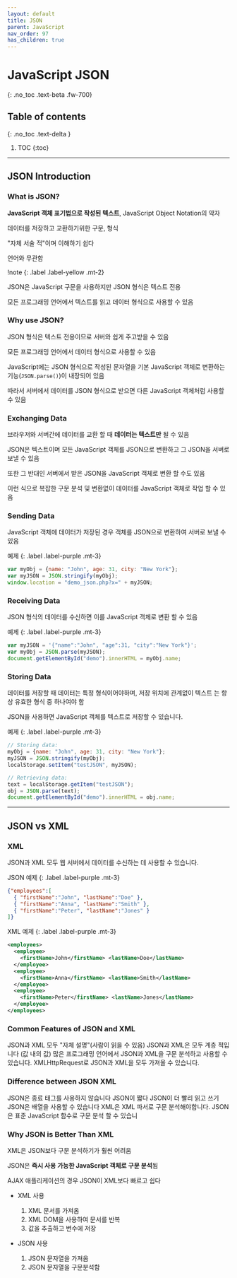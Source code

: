 ```yaml
---
layout: default
title: JSON
parent: JavaScript
nav_order: 97
has_children: true
---
```


# JavaScript JSON
{: .no_toc .text-beta .fw-700}

## Table of contents
{: .no_toc .text-delta }

1. TOC
{:toc}

---

## JSON Introduction

### What is JSON?

**JavaScript 객체 표기법으로 작성된 텍스트**, JavaScript Object Notation의 약자

데이터를 저장하고 교환하기위한 구문, 형식

"자체 서술 적"이며 이해하기 쉽다

언어와 무관함

!note
{: .label .label-yellow .mt-2}
<div class="code-example" markdown="1">
JSON은 JavaScript 구문을 사용하지만 JSON 형식은 텍스트 전용

모든 프로그래밍 언어에서 텍스트를 읽고 데이터 형식으로 사용할 수 있음
</div>

### Why use JSON?

JSON 형식은 텍스트 전용이므로 서버와 쉽게 주고받을 수 있음

모든 프로그래밍 언어에서 데이터 형식으로 사용할 수 있음

JavaScript에는 JSON 형식으로 작성된 문자열을 기본 JavaScript 객체로 변환하는 기능(`JSON.parse()`)이 내장되어 있음

따라서 서버에서 데이터를 JSON 형식으로 받으면 다른 JavaScript 객체처럼 사용할 수 있음

### Exchanging Data

브라우저와 서버간에 데이터를 교환 할 때 **데이터는 텍스트만** 될 수 있음

JSON은 텍스트이며 모든 JavaScript 객체를 JSON으로 변환하고 그 JSON을 서버로 보낼 수 있음

또한 그 반대인 서버에서 받은 JSON을 JavaScript 객체로 변환 할 수도 있음

이런 식으로 복잡한 구문 분석 및 변환없이 데이터를 JavaScript 객체로 작업 할 수 있음

### Sending Data

JavaScript 객체에 데이터가 저장된 경우 객체를 JSON으로 변환하여 서버로 보낼 수 있음

예제
{: .label .label-purple .mt-3}
```js
var myObj = {name: "John", age: 31, city: "New York"};
var myJSON = JSON.stringify(myObj);
window.location = "demo_json.php?x=" + myJSON;
```

### Receiving Data

JSON 형식의 데이터를 수신하면 이를 JavaScript 객체로 변환 할 수 있음

예제
{: .label .label-purple .mt-3}
```js
var myJSON = '{"name":"John", "age":31, "city":"New York"}';
var myObj = JSON.parse(myJSON);
document.getElementById("demo").innerHTML = myObj.name;
``` 

### Storing Data

데이터를 저장할 때 데이터는 특정 형식이어야하며, 저장 위치에 관계없이 텍스트 는 항상 유효한 형식 중 하나여야 함

JSON을 사용하면 JavaScript 객체를 텍스트로 저장할 수 있습니다.

예제
{: .label .label-purple .mt-3}
```js
// Storing data:
myObj = {name: "John", age: 31, city: "New York"};
myJSON = JSON.stringify(myObj);
localStorage.setItem("testJSON", myJSON);

// Retrieving data:
text = localStorage.getItem("testJSON");
obj = JSON.parse(text);
document.getElementById("demo").innerHTML = obj.name;
``` 

---

## JSON vs XML

### XML

JSON과 XML 모두 웹 서버에서 데이터를 수신하는 데 사용할 수 있습니다.

JSON 예제
{: .label .label-purple .mt-3}
```json
{"employees":[
  { "firstName":"John", "lastName":"Doe" },
  { "firstName":"Anna", "lastName":"Smith" },
  { "firstName":"Peter", "lastName":"Jones" }
]}
```

XML 예제
{: .label .label-purple .mt-3}
```xml
<employees>
  <employee>
    <firstName>John</firstName> <lastName>Doe</lastName>
  </employee>
  <employee>
    <firstName>Anna</firstName> <lastName>Smith</lastName>
  </employee>
  <employee>
    <firstName>Peter</firstName> <lastName>Jones</lastName>
  </employee>
</employees>
```

### Common Features of JSON and XML

JSON과 XML 모두 "자체 설명"(사람이 읽을 수 있음)
JSON과 XML은 모두 계층 적입니다 (값 내의 값)
많은 프로그래밍 언어에서 JSON과 XML을 구문 분석하고 사용할 수 있습니다.
XMLHttpRequest로 JSON과 XML을 모두 가져올 수 있습니다.


### Difference between JSON XML

JSON은 종료 태그를 사용하지 않습니다
JSON이 짧다
JSON이 더 빨리 읽고 쓰기
JSON은 배열을 사용할 수 있습니다
XML은 XML 파서로 구문 분석해야합니다. JSON은 표준 JavaScript 함수로 구문 분석 할 수 있습니

### Why JSON is Better Than XML

XML은 JSON보다 구문 분석하기가 훨씬 어려움

JSON은 **즉시 사용 가능한 JavaScript 객체로 구문 분석**됨

AJAX 애플리케이션의 경우 JSON이 XML보다 빠르고 쉽다

* XML 사용

    1. XML 문서를 가져옴
    2. XML DOM을 사용하여 문서를 반복
    3. 값을 추출하고 변수에 저장

* JSON 사용

    1. JSON 문자열을 가져옴
    2. JSON 문자열을 구문분석함
